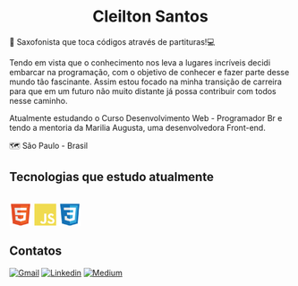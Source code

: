 <div align="center">
<h1>Cleilton Santos</h1>
</div>


🎷 Saxofonista que toca códigos através de partituras!💻

Tendo em vista que o conhecimento nos leva a lugares incríveis decidi embarcar na programação, com o objetivo de conhecer e fazer parte desse mundo tão fascinante. Assim estou focado na minha transição de carreira para que em um futuro não muito distante já possa contribuir com todos nesse caminho. 

Atualmente estudando o Curso Desenvolvimento Web - Programador Br e
tendo a mentoria da Marilia Augusta, uma desenvolvedora Front-end.

🗺️ São Paulo - Brasil 


## Tecnologias que estudo atualmente
 <div style="display: inline_block"><br/>
   <img aling="center" alt="Html" heigth="30" width="40" src="https://raw.githubusercontent.com/devicons/devicon/master/icons/html5/html5-original.svg"/>
   <img aling="center" alt="JavaScript" heigth="30" width="40" src="https://raw.githubusercontent.com/devicons/devicon/master/icons/javascript/javascript-plain.svg"/>
   <img aling="center" alt="JavaScript" heigth="30" width="40" src="https://raw.githubusercontent.com/devicons/devicon/master/icons/css3/css3-original.svg">




##   Contatos

[![Gmail](https://img.shields.io/badge/Gmail-D14836?style=for-the-badge&logo=gmail&logoColor=white)](mailto:cleiltondev18@gmail.com)
[![Linkedin](https://img.shields.io/badge/LinkedIn-0077B5?style=for-the-badge&logo=linkedin&logoColor=white)](https://www.linkedin.com/in/cleilton-ara%C3%BAjo-dos-santos-3a24b62a2/)
[![Medium](https://img.shields.io/badge/Medium-12100E?style=for-the-badge&logo=medium&logoColor=white)](https://www.medium/@cleiltondev18)

